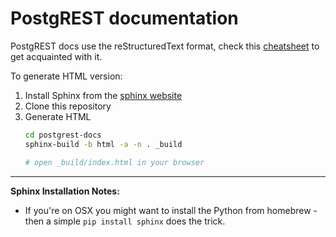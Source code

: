 # PostgREST documentation

PostgREST docs use the reStructuredText format, check this [cheatsheet](https://github.com/ralsina/rst-cheatsheet/blob/master/rst-cheatsheet.rst) to get acquainted with it.

To generate HTML version:

1. Install Sphinx from the [sphinx website](http://www.sphinx-doc.org/en/stable/install.html)
2. Clone this repository
3. Generate HTML
    ```bash
    cd postgrest-docs
    sphinx-build -b html -a -n . _build

    # open _build/index.html in your browser
    ```

---

**Sphinx Installation Notes:**

* If you're on OSX you might want to install the Python from homebrew - then a simple `pip install sphinx` does the trick.

